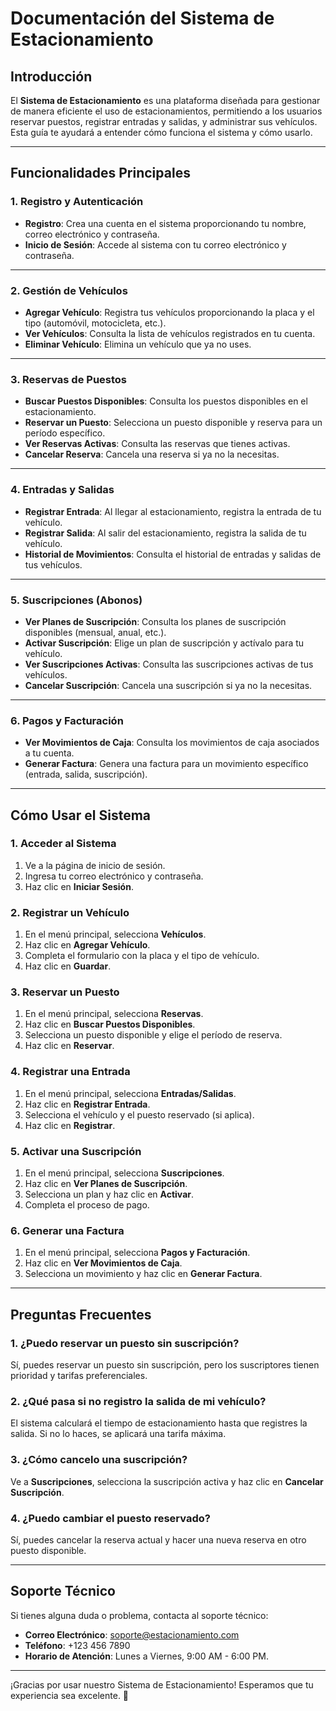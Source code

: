 # Documentación del Sistema de Estacionamiento

## Introducción
El **Sistema de Estacionamiento** es una plataforma diseñada para gestionar de manera eficiente el uso de estacionamientos, permitiendo a los usuarios reservar puestos, registrar entradas y salidas, y administrar sus vehículos. Esta guía te ayudará a entender cómo funciona el sistema y cómo usarlo.

---

## Funcionalidades Principales

### 1. Registro y Autenticación
- **Registro**: Crea una cuenta en el sistema proporcionando tu nombre, correo electrónico y contraseña.
- **Inicio de Sesión**: Accede al sistema con tu correo electrónico y contraseña.

---

### 2. Gestión de Vehículos
- **Agregar Vehículo**: Registra tus vehículos proporcionando la placa y el tipo (automóvil, motocicleta, etc.).
- **Ver Vehículos**: Consulta la lista de vehículos registrados en tu cuenta.
- **Eliminar Vehículo**: Elimina un vehículo que ya no uses.

---

### 3. Reservas de Puestos
- **Buscar Puestos Disponibles**: Consulta los puestos disponibles en el estacionamiento.
- **Reservar un Puesto**: Selecciona un puesto disponible y reserva para un período específico.
- **Ver Reservas Activas**: Consulta las reservas que tienes activas.
- **Cancelar Reserva**: Cancela una reserva si ya no la necesitas.

---

### 4. Entradas y Salidas
- **Registrar Entrada**: Al llegar al estacionamiento, registra la entrada de tu vehículo.
- **Registrar Salida**: Al salir del estacionamiento, registra la salida de tu vehículo.
- **Historial de Movimientos**: Consulta el historial de entradas y salidas de tus vehículos.

---

### 5. Suscripciones (Abonos)
- **Ver Planes de Suscripción**: Consulta los planes de suscripción disponibles (mensual, anual, etc.).
- **Activar Suscripción**: Elige un plan de suscripción y actívalo para tu vehículo.
- **Ver Suscripciones Activas**: Consulta las suscripciones activas de tus vehículos.
- **Cancelar Suscripción**: Cancela una suscripción si ya no la necesitas.

---

### 6. Pagos y Facturación
- **Ver Movimientos de Caja**: Consulta los movimientos de caja asociados a tu cuenta.
- **Generar Factura**: Genera una factura para un movimiento específico (entrada, salida, suscripción).

---

## Cómo Usar el Sistema

### 1. Acceder al Sistema
1. Ve a la página de inicio de sesión.
2. Ingresa tu correo electrónico y contraseña.
3. Haz clic en **Iniciar Sesión**.

### 2. Registrar un Vehículo
1. En el menú principal, selecciona **Vehículos**.
2. Haz clic en **Agregar Vehículo**.
3. Completa el formulario con la placa y el tipo de vehículo.
4. Haz clic en **Guardar**.

### 3. Reservar un Puesto
1. En el menú principal, selecciona **Reservas**.
2. Haz clic en **Buscar Puestos Disponibles**.
3. Selecciona un puesto disponible y elige el período de reserva.
4. Haz clic en **Reservar**.

### 4. Registrar una Entrada
1. En el menú principal, selecciona **Entradas/Salidas**.
2. Haz clic en **Registrar Entrada**.
3. Selecciona el vehículo y el puesto reservado (si aplica).
4. Haz clic en **Registrar**.

### 5. Activar una Suscripción
1. En el menú principal, selecciona **Suscripciones**.
2. Haz clic en **Ver Planes de Suscripción**.
3. Selecciona un plan y haz clic en **Activar**.
4. Completa el proceso de pago.

### 6. Generar una Factura
1. En el menú principal, selecciona **Pagos y Facturación**.
2. Haz clic en **Ver Movimientos de Caja**.
3. Selecciona un movimiento y haz clic en **Generar Factura**.

---

## Preguntas Frecuentes

### 1. ¿Puedo reservar un puesto sin suscripción?
Sí, puedes reservar un puesto sin suscripción, pero los suscriptores tienen prioridad y tarifas preferenciales.

### 2. ¿Qué pasa si no registro la salida de mi vehículo?
El sistema calculará el tiempo de estacionamiento hasta que registres la salida. Si no lo haces, se aplicará una tarifa máxima.

### 3. ¿Cómo cancelo una suscripción?
Ve a **Suscripciones**, selecciona la suscripción activa y haz clic en **Cancelar Suscripción**.

### 4. ¿Puedo cambiar el puesto reservado?
Sí, puedes cancelar la reserva actual y hacer una nueva reserva en otro puesto disponible.

---

## Soporte Técnico
Si tienes alguna duda o problema, contacta al soporte técnico:
- **Correo Electrónico**: soporte@estacionamiento.com
- **Teléfono**: +123 456 7890
- **Horario de Atención**: Lunes a Viernes, 9:00 AM - 6:00 PM.

---

¡Gracias por usar nuestro Sistema de Estacionamiento! Esperamos que tu experiencia sea excelente. 🚀